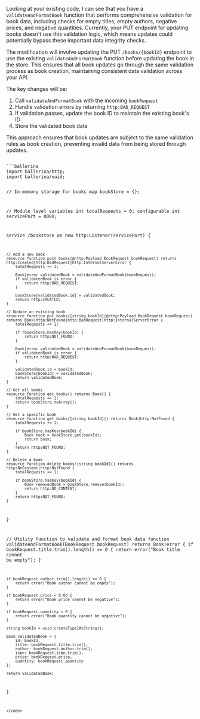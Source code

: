 Looking at your existing code, I can see that you have a `validateAndFormatBook` function that performs comprehensive validation for book data, including checks for empty titles, empty authors, negative prices, and negative quantities. Currently, your PUT endpoint for updating books doesn't use this validation logic, which means updates could potentially bypass these important data integrity checks.

The modification will involve updating the PUT `/books/{bookId}` endpoint to use the existing `validateAndFormatBook` function before updating the book in the store. This ensures that all book updates go through the same validation process as book creation, maintaining consistent data validation across your API.

The key changes will be:
1. Call `validateAndFormatBook` with the incoming `bookRequest`
2. Handle validation errors by returning `http:BAD_REQUEST`
3. If validation passes, update the book ID to maintain the existing book's ID
4. Store the validated book data

This approach ensures that book updates are subject to the same validation rules as book creation, preventing invalid data from being stored through updates.

<code filename="main.bal">
```ballerina
import ballerina/http;
import ballerina/uuid;

// In-memory storage for books
map<Book> bookStore = {};

// Module level variables
int totalRequests = 0;
configurable int servicePort = 8080;

service /bookstore on new http:Listener(servicePort) {
    
    // Add a new book
    resource function post books(@http:Payload BookRequest bookRequest) returns http:Created|http:BadRequest|http:InternalServerError {
        totalRequests += 1;

        Book|error validatedBook = validateAndFormatBook(bookRequest);
        if validatedBook is error {
            return http:BAD_REQUEST;
        }

        bookStore[validatedBook.id] = validatedBook;
        return http:CREATED;
    }

    // Update an existing book
    resource function put books/[string bookId](@http:Payload BookRequest bookRequest) returns Book|http:NotFound|http:BadRequest|http:InternalServerError {
        totalRequests += 1;

        if !bookStore.hasKey(bookId) {
            return http:NOT_FOUND;
        }

        Book|error validatedBook = validateAndFormatBook(bookRequest);
        if validatedBook is error {
            return http:BAD_REQUEST;
        }

        validatedBook.id = bookId;
        bookStore[bookId] = validatedBook;
        return validatedBook;
    }

    // Get all books
    resource function get books() returns Book[] {
        totalRequests += 1;
        return bookStore.toArray();
    }

    // Get a specific book
    resource function get books/[string bookId]() returns Book|http:NotFound {
        totalRequests += 1;
        
        if bookStore.hasKey(bookId) {
            Book book = bookStore.get(bookId);
            return book;
        }
        return http:NOT_FOUND;
    }

    // Delete a book
    resource function delete books/[string bookId]() returns http:NoContent|http:NotFound {
        totalRequests += 1;
        
        if bookStore.hasKey(bookId) {
            Book removedBook = bookStore.remove(bookId);
            return http:NO_CONTENT;
        }
        return http:NOT_FOUND;
    }
}

// Utility function to validate and format book data
function validateAndFormatBook(BookRequest bookRequest) returns Book|error {
    if bookRequest.title.trim().length() == 0 {
        return error("Book title cannot be empty");
    }

    if bookRequest.author.trim().length() == 0 {
        return error("Book author cannot be empty");
    }

    if bookRequest.price < 0.0d {
        return error("Book price cannot be negative");
    }

    if bookRequest.quantity < 0 {
        return error("Book quantity cannot be negative");
    }

    string bookId = uuid:createType1AsString();

    Book validatedBook = {
        id: bookId,
        title: bookRequest.title.trim(),
        author: bookRequest.author.trim(),
        isbn: bookRequest.isbn.trim(),
        price: bookRequest.price,
        quantity: bookRequest.quantity
    };

    return validatedBook;
}
```
</code>